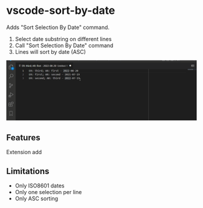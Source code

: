 # vscode-sort-by-date

Adds "Sort Selection By Date" command.

1. Select date substring on different lines
2. Call "Sort Selection By Date" command
3. Lines will sort by date (ASC)

![](docs/sort_by_date_v1.gif)

## Features

Extension add

## Limitations

* Only ISO8601 dates
* Only one selection per line
* Only ASC sorting